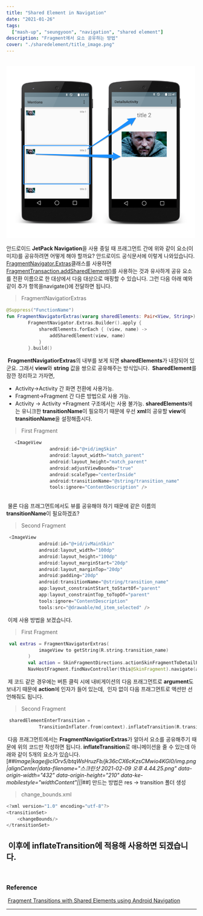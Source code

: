```yaml
---
title: "Shared Element in Navigation"
date: "2021-01-26"
tags:
  ["mash-up", "seungyoon", "navigation", "shared element"]
description: "Fragment에서 요소 공유하는 방법"
cover: "./sharedelement/title_image.png"
---
```


<br>
<img src="./sharedelement/shared_element_image.png" width="500">
</br>

안드로이드 **JetPack Navigation**을 사용 중일 때 프래그먼트 간에 위와 같이 요소(이미지)를 공유하려면 어떻게 해야 할까요?
​
안드로이드 공식문서에 이렇게 나와있습니다.
​
[FragmentNavigator.Extras](https://developer.android.com/reference/androidx/navigation/fragment/FragmentNavigator.Extras?hl=ko)클래스를 사용하면[FragmentTransaction.addSharedElement()](https://developer.android.com/reference/androidx/fragment/app/FragmentTransaction?hl=ko#addSharedElement(android.view.View,%20java.lang.String))를 사용하는 것과 유사하게 공유 요소를 전환 이름으로 한 대상에서 다음 대상으로 매핑할 수 있습니다. 그런 다음 아래 예와 같이 추가 항목을navigate()에 전달하면 됩니다.
​
> FragmentNavigatiorExtras
​
```kotlin
@Suppress("FunctionName")
fun FragmentNavigatorExtras(vararg sharedElements: Pair<View, String>) =
        FragmentNavigator.Extras.Builder().apply {
            sharedElements.forEach { (view, name) ->
                addSharedElement(view, name)
            }
        }.build()
```
​
**FragmentNavigatiorExtras**의 내부를 보게 되면 **sharedElements**가 내장되어 있군요. 그래서 **view**와 **string** 값을 쌍으로 공유해주는 방식입니다.
​
**SharedElement**를 잠깐 정리하고 가자면,
​
-   Activity->Activity 간 화면 전환에 사용가능.
-   Fragment->Fragment 간 다른 방법으로 사용 가능.
-   Activity -> Activity +Fragment 구조에서는 사용 불가능.
​
**sharedElements**에는 유니크한 **transitionName**이 필요하기 때문에 우선 **xml**의 공유할 **view**에 **transitionName**을 설정해줍시다.
​
> First Fragment
​
```kotlin
   <ImageView
                android:id="@+id/imgSkin"
                android:layout_width="match_parent"
                android:layout_height="match_parent"
                android:adjustViewBounds="true"
                android:scaleType="centerInside"
                android:transitionName="@string/transition_name"
                tools:ignore="ContentDescription" />
​
```
​
물론 다음 프래그먼트에서도 뷰를 공유해야 하기 때문에 같은 이름의 **transitionName**이 필요하겠죠?
​
> Second Fragment
​
```kotlin
 <ImageView
            android:id="@+id/ivMainSkin"
            android:layout_width="100dp"
            android:layout_height="100dp"
            android:layout_marginStart="20dp"
            android:layout_marginTop="20dp"
            android:padding="20dp"
            android:transitionName="@string/transition_name"
            app:layout_constraintStart_toStartOf="parent"
            app:layout_constraintTop_toTopOf="parent"
            tools:ignore="ContentDescription"
            tools:src="@drawable/md_item_selected" />
```
​
이제 사용 방법을 보겠습니다.
​
> First Fragment
​
```kotlin
 val extras = FragmentNavigatorExtras(
            imageView to getString(R.string.transition_name)
        )
        val action = SkinFragmentDirections.actionSkinFragmentToDetailFragment(skinType)
        NavHostFragment.findNavController(this@SkinFragment).navigate(action, extras)
```
​
제 코드 같은 경우에는 버튼 클릭 시에 내비게이션의 다음 프래그먼트로 **argument**도 보내기 때문에 **action**에 인자가 들어 있는데,
​
인자 없이 다음 프래그먼트로 액션만 선언해줘도 됩니다.
​
> Second Fragment
​
```kotlin
 sharedElementEnterTransition =
            TransitionInflater.from(context).inflateTransition(R.transition.change_bounds)
```
​
다음 프래그먼트에서는 **FragmentNavigatiorExtras**가 알아서 요소를 공유해주기 때문에 위의 코드만 작성하면 됩니다.
​
**inflateTransition**로 애니메이션을 줄 수 있는데 아래와 같이 5개의 요소가 있습니다.
​
[##_Image|kage@cIOrv5/btqWsHruzFb/jk36cCX6cKzsCMwio4KGl0/img.png|alignCenter|data-filename="스크린샷 2021-02-09 오후 4.44.25.png" data-origin-width="432" data-origin-height="210" data-ke-mobilestyle="widthContent"|||_##]
​
만드는 방법은 res -> transition 폴더 생성 
​
> change\_bounds.xml
​
```kotlin
<?xml version="1.0" encoding="utf-8"?>
<transitionSet>
    <changeBounds/>
</transitionSet>
```
​
이후에 **inflateTransition**에 적용해 사용하면 되겠습니다.
​
---
​
### **Reference**
​
[Fragment Transitions with Shared Elements using Android Navigation](https://jtmuller5-98869.medium.com/fragment-transitions-with-shared-elements-using-android-navigation-7dcfe01aacd)

---